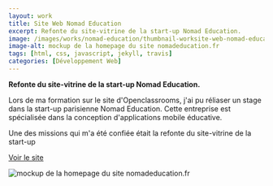 ```yaml
---
layout: work
title: Site Web Nomad Education
excerpt: Refonte du site-vitrine de la start-up Nomad Education.
image: /images/works/nomad-education/thumbnail-worksite-web-nomad-education.jpg
image-alt: mockup de la homepage du site nomadeducation.fr
tags: [html, css, javascript, jekyll, travis] 
categories: [Développement Web]
---
```


<p style="text-align:left">
    <strong>Refonte du site-vitrine de la start-up Nomad Education.</strong>
</p>

<p>Lors de ma formation sur le site d'Openclassrooms, j'ai pu réliaser un stage dans la start-up parisienne Nomad Education. Cette entreprise est spécialisée dans la conception d'applications mobile éducative.</p>

<p>Une des missions qui m'a été confiée était la refonte du site-vitrine de la start-up</p>

<p class="center">
    <a class="btn white-text" href="https://nomadeducation.fr/" target="_blank">Voir le site</a>
</p>

<p class="center">
    <img alt="mockup de la homepage du site nomadeducation.fr" src="{{ 'assets/images/nomad-education/thumbnail-worksite-web-nomad-education.jpg' | relative_url }}" />
</p>